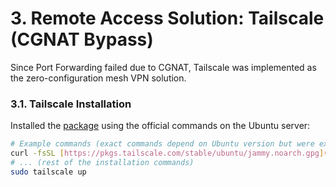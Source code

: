 # 3. Remote Access Solution: Tailscale (CGNAT Bypass)

Since Port Forwarding failed due to CGNAT, Tailscale was implemented as the zero-configuration mesh VPN solution.

### 3.1. Tailscale Installation

Installed the [package](https://tailscale.com/download/linux) using the official commands on the Ubuntu server:

```bash
# Example commands (exact commands depend on Ubuntu version but were executed successfully)
curl -fsSL [https://pkgs.tailscale.com/stable/ubuntu/jammy.noarch.gpg](https://pkgs.tailscale.com/stable/ubuntu/jammy.noarch.gpg) | sudo dd of=/usr/share/keyrings/tailscale-keyring.gpg
# ... (rest of the installation commands)
sudo tailscale up
